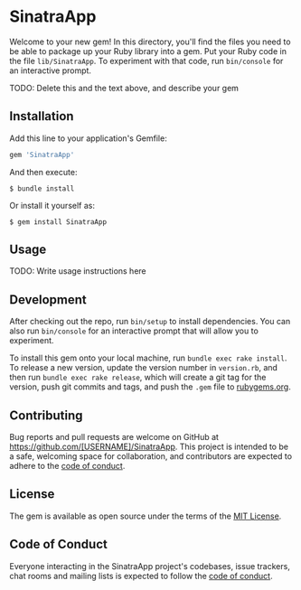 # SinatraApp

Welcome to your new gem! In this directory, you'll find the files you need to be able to package up your Ruby library into a gem. Put your Ruby code in the file `lib/SinatraApp`. To experiment with that code, run `bin/console` for an interactive prompt.

TODO: Delete this and the text above, and describe your gem

## Installation

Add this line to your application's Gemfile:

```ruby
gem 'SinatraApp'
```

And then execute:

    $ bundle install

Or install it yourself as:

    $ gem install SinatraApp

## Usage

TODO: Write usage instructions here

## Development

After checking out the repo, run `bin/setup` to install dependencies. You can also run `bin/console` for an interactive prompt that will allow you to experiment.

To install this gem onto your local machine, run `bundle exec rake install`. To release a new version, update the version number in `version.rb`, and then run `bundle exec rake release`, which will create a git tag for the version, push git commits and tags, and push the `.gem` file to [rubygems.org](https://rubygems.org).

## Contributing

Bug reports and pull requests are welcome on GitHub at https://github.com/[USERNAME]/SinatraApp. This project is intended to be a safe, welcoming space for collaboration, and contributors are expected to adhere to the [code of conduct](https://github.com/[USERNAME]/SinatraApp/blob/master/CODE_OF_CONDUCT.md).


## License

The gem is available as open source under the terms of the [MIT License](https://opensource.org/licenses/MIT).

## Code of Conduct

Everyone interacting in the SinatraApp project's codebases, issue trackers, chat rooms and mailing lists is expected to follow the [code of conduct](https://github.com/[USERNAME]/SinatraApp/blob/master/CODE_OF_CONDUCT.md).
